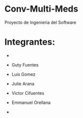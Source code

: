 Conv-Multi-Meds
===============

Proyecto de Ingenieria del Software

# Integrantes:

-

- Guty Fuentes
- Luis Gomez
- Julie Arana
- Victor Cifuentes
- Emmanuel Orellana

-